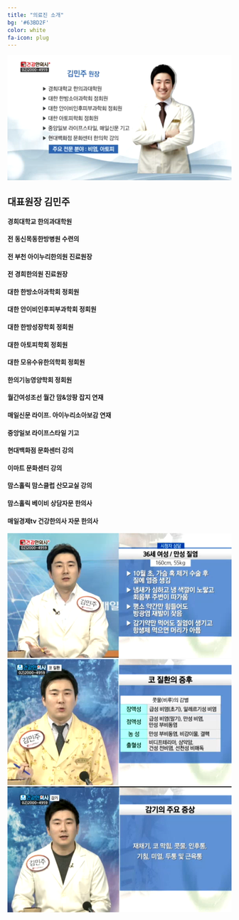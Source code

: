 ```yaml
---
title: "의료진 소개"
bg: '#63BD2F'
color: white
fa-icon: plug
---
```

![건강한의사 김민주 원장](../img/TV.png)

## 대표원장 김민주

#### 경희대학교 한의과대학원

#### 전 동신목동한방병원 수련의
#### 전 부천 아이누리한의원 진료원장
#### 전 경희한의원 진료원장

#### 대한 한방소아과학회 정회원
#### 대한 안이비인후피부과학회 정회원
#### 대한 한방성장학회 정회원
#### 대한 아토피학회 정회원
#### 대한 모유수유한의학회 정회원
#### 한의기능영양학회 정회원

#### 월간여성조선 월간 맘&앙팡 잡지 연재
#### 매일신문 라이프. 아이누리소아보감 연재
#### 중앙일보 라이프스타일 기고

#### 현대백화점 문화센터 강의
#### 이마트 문화센터 강의
#### 맘스홀릭 맘스클럽 산모교실 강의
#### 맘스홀릭 베이비 상담자문 한의사
#### 매일경제tv 건강한의사 자문 한의사

![시청자 상담](../img/tv1.png)
![코 질환 상담](../img/tv2.png)
![감기 질환 상담](../img/tv3.png)
